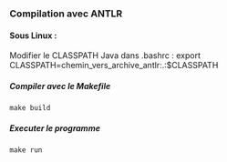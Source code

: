 ### Compilation avec ANTLR

#### Sous Linux :

Modifier le CLASSPATH Java dans .bashrc : export CLASSPATH=chemin_vers_archive_antlr:.:$CLASSPATH

##### Compiler avec le Makefile
`
	make build
`

##### Executer le programme
`
	make run
`
